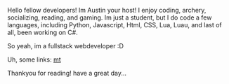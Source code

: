 Hello fellow developers! Im Austin your host! I enjoy coding, archery, socializing, reading, and gaming. Im just a student, but I do code a few languages, including Python, Javascript, Html, CSS, Lua, Luau, and last of all, been working on C#.

So yeah, im a fullstack webdeveloper :D

Uh, some links:
[mt](https://monkeytype.com/profile/Nullaustin)


Thankyou for reading! have a great day...
